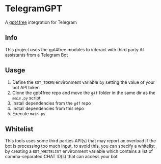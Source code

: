 # TelegramGPT

A [gpt4free](https://github.com/xtekky/gpt4free) integration for Telegram

## Info

This project uses the gpt4free modules to interact with third party AI assistants from a Telegram Bot

## Uasge

1. Define the `BOT_TOKEN` environment variable by setting the value of your bot API token
2. Clone the gpt4free repo and move the `g4f` folder in the same dir as the `main.py` script
3. Install dependencies from the `g4f` repo
4. Install dependencies from this repo
5. Execute `main.py`

## Whitelist

This tools uses some third parties API(s) that may report an overload if the bot is processing too much input, to avoid this, you can specify a whitelist by creating a `BOT_WHITELIST` environment variable which contains a list of comma-separated CHAT ID(s) that can access your bot